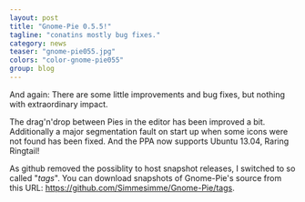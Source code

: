 ```yaml
---
layout: post
title: "Gnome-Pie 0.5.5!"
tagline: "conatins mostly bug fixes."
category: news
teaser: "gnome-pie055.jpg"
colors: "color-gnome-pie055"
group: blog
---
```


And again: There are some little improvements and bug fixes, but nothing with extraordinary impact.

<!--more-->

The drag'n'drop between Pies in the editor has been improved a bit. Additionally a major segmentation fault on start up when some icons were not found has been fixed. And the PPA now supports Ubuntu 13.04, Raring Ringtail!

As github removed the possiblity to host snapshot releases, I switched to so called "<em>tags</em>". You can download snapshots of Gnome-Pie's source from this URL: <a href="https://github.com/Simmesimme/Gnome-Pie/tags" title="https://github.com/Simmesimme/Gnome-Pie/tags" target="_blank">https://github.com/Simmesimme/Gnome-Pie/tags</a>.
